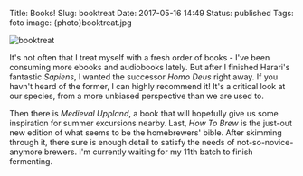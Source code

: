 Title: Books!
Slug: booktreat
Date: 2017-05-16 14:49
Status: published
Tags: foto
image: {photo}booktreat.jpg

![booktreat]({photo}booktreat.jpg "booktreat")

It's not often that I treat myself with a fresh order of books  -  I've been
consuming more ebooks and audiobooks lately. But after I finished Harari's
fantastic _Sapiens_, I wanted the successor _Homo Deus_ right away. If you
havn't heard of the former, I can highly recommend it! It's a critical
look at our species, from a more unbiased perspective than we are used to.

Then there is _Medieval Uppland_, a book that will hopefully give us some
inspiration for summer excursions nearby. Last, _How To Brew_ is the
just-out new edition of what seems to be the homebrewers' bible. After skimming
through it, there sure is enough detail to satisfy the needs of
not-so-novice-anymore brewers. I'm currently waiting for my 11th batch to
finish fermenting.
